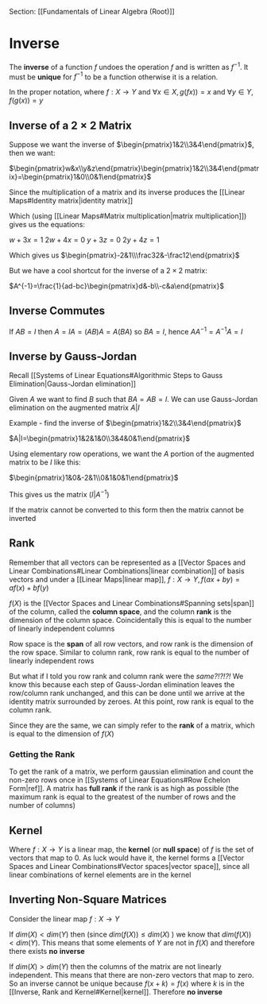 Section: [[Fundamentals of Linear Algebra (Root)]] 
# Inverse

The **inverse** of a function $f$ undoes the operation $f$ and is written as $f^{-1}$. It must be **unique** for $f^{-1}$ to be a function otherwise it is a relation.

In the proper notation, where $f:X\rightarrow Y$ and $\forall x\in X,g(fx))=x$ and $\forall y\in Y,f(g(x))=y$
## Inverse of a $2\times2$ Matrix

Suppose we want the inverse of $\begin{pmatrix}1&2\\3&4\end{pmatrix}$, then we want:

$\begin{pmatrix}w&x\\y&z\end{pmatrix}\begin{pmatrix}1&2\\3&4\end{pmatrix}=\begin{pmatrix}1&0\\0&1\end{pmatrix}$

Since the multiplication of a matrix and its inverse produces the [[Linear Maps#Identity matrix|identity matrix]] 

Which (using [[Linear Maps#Matrix multiplication|matrix multiplication]]) gives us the equations:

$w+3x=1$
$2w+4x=0$
$y+3z=0$
$2y+4z=1$

Which gives us $\begin{pmatrix}-2&1\\\frac32&-\frac12\end{pmatrix}$

But we have a cool shortcut for the inverse of a $2\times2$ matrix:

$A^{-1}=\frac{1}{ad-bc}\begin{pmatrix}d&-b\\-c&a\end{pmatrix}$
## Inverse Commutes

If $AB=I$ then $A=IA=(AB)A=A(BA)$ so $BA=I$, hence $AA^{-1}=A^{-1}A=I$
## Inverse by Gauss-Jordan

Recall [[Systems of Linear Equations#Algorithmic Steps to Gauss Elimination|Gauss-Jordan elimination]]

Given $A$ we want to find $B$ such that $BA=AB=I$. We can use Gauss-Jordan elimination on the augmented matrix $A|I$

Example - find the inverse of $\begin{pmatrix}1&2\\3&4\end{pmatrix}$

$A|I=\begin{pmatrix}1&2&1&0\\3&4&0&1\end{pmatrix}$

Using elementary row operations, we want the $A$ portion of the augmented matrix to be $I$ like this:

$\begin{pmatrix}1&0&-2&1\\0&1&0&1\end{pmatrix}$

This gives us the matrix $(I|A^{-1})$

If the matrix cannot be converted to this form then the matrix cannot be inverted
## Rank

Remember that all vectors can be represented as a [[Vector Spaces and Linear Combinations#Linear Combinations|linear combination]] of basis vectors and under a [[Linear Maps|linear map]], $f:X\rightarrow Y,f(ax+by)=af(x)+bf(y)$

$f(X)$ is the [[Vector Spaces and Linear Combinations#Spanning sets|span]] of the column, called the **column space**, and the column **rank** is the dimension of the column space. Coincidentally this is equal to the number of linearly independent columns

Row space is the **span** of all row vectors, and row rank is the dimension of the row space. Similar to column rank, row rank is equal to the number of linearly independent rows

But what if I told you row rank and column rank were the *same?!?!?!* We know this because each step of Gauss-Jordan elimination leaves the row/column rank unchanged, and this can be done until we arrive at the identity matrix surrounded by zeroes. At this point, row rank is equal to the column rank.

Since they are the same, we can simply refer to the **rank** of a matrix, which is equal to the dimension of $f(X)$ 
### Getting the Rank

To get the rank of a matrix, we perform gaussian elimination and count the non-zero rows once in [[Systems of Linear Equations#Row Echelon Form|ref]]. A matrix has **full rank** if the rank is as high as possible (the maximum rank is equal to the greatest of the number of rows and the number of columns)
## Kernel

Where $f:X\rightarrow Y$ is a linear map, the **kernel** (or **null space**) of $f$ is the set of vectors that map to $0$. As luck would have it, the kernel forms a [[Vector Spaces and Linear Combinations#Vector spaces|vector space]], since all linear combinations of kernel elements are in the kernel
## Inverting Non-Square Matrices

Consider the linear map $f:X\rightarrow Y$

If $dim(X)<dim(Y)$ then (since $dim(f(X))\leq dim(X)$ ) we know that $dim(f(X)) < dim(Y)$. This means that some elements of $Y$ are not in $f(X)$ and therefore there exists **no** **inverse**

If $dim(X)>dim(Y)$ then the columns of the matrix are not linearly independent. This means that there are non-zero vectors that map to zero. So an inverse cannot be unique because $f(x+k)=f(x)$ where $k$ is in the [[Inverse, Rank and Kernel#Kernel|kernel]]. Therefore **no inverse**